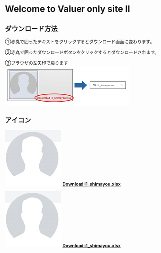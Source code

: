 # Welcome to Valuer only site II
## ダウンロード方法
①赤丸で囲ったテキストをクリックするとダウンロード画面に変わります。

②赤丸で囲ったダウンロードボタンをクリックするとダウンロードされます。

③ブラウザの左矢印で戻ります
![Image of hd4](/images/hd4.png/)

## アイコン

![Image of i1_shimayou](/images/i1_shimayou.png)
[**Download i1_shimayou.xlsx**](/excel/i1_shimayou.xlsx)

![Image of i1_shimayou](/images/i1_shimayou.png)
[**Download i1_shimayou.xlsx**](/excel/i1_shimayou.xlsx)
